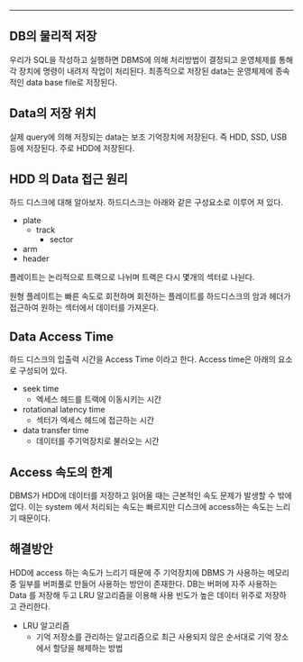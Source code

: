
---

## DB의 물리적 저장

 우리가 SQL을 작성하고 실행하면 DBMS에 의해 처리방법이 결정되고 운영체제를 통해 각 장치에 명령이 내려저 작업이 처리된다. 최종적으로 저장된 data는 운영체제에 종속적인 data base file로 저장된다.

## Data의 저장 위치

 실제 query에 의해 저장되는 data는 보조 기억장치에 저장된다. 즉 HDD, SSD, USB 등에 저장된다. 주로 HDD에 저장된다.

## HDD 의 Data 접근 원리

 하드 디스크에 대해 알아보자. 하드디스크는 아래와 같은 구성요소로 이루어 져 있다.

- plate
	- track
		- sector
- arm
- header

 플레이트는 논리적으로 트랙으로 나뉘며 트랙은 다시 몇개의 섹터로 나뉜다.

  원형 플레이트는 빠른 속도로 회전하며 회전하는 플레이트를 하드디스크의 암과 헤더가 접근하여 원하는 섹터에서 데이터를 가져온다. 

## Data Access Time

하드 디스크의 입출력 시간을 Access Time 이라고 한다. Access time은 아래의 요소로 구성되어 있다.

- seek time
	- 엑세스 헤드를 트랙에 이동시키는 시간
- rotational latency time 
	- 섹터가 엑세스 헤드에 접근하는 시간
- data transfer time
	- 데이터를 주기억장치로 불러오는 시간

## Access 속도의 한계

  DBMS가 HDD에 데이터를 저장하고 읽어올 때는 근본적인 속도 문제가 발생할 수 밖에 없다. 이는 system 에서 처리되는 속도는 빠르지만 디스크에 access하는 속도는 느리기 때문이다.

## 해결방안

 HDD에 access 하는 속도가 느리기 때문에 주 기억장치에 DBMS 가 사용하는 메모리 중 일부를 버퍼풀로 만들어 사용하는 방안이 존재한다. DB는 버퍼에 자주 사용하는 Data 를 저장해 두고 LRU 알고리즘을 이용해 사용 빈도가 높은 데이터 위주로 저장하고 관리한다.

- LRU 알고리즘
	- 기억 저장소를 관리하는 알고리즘으로 최근 사용되지 않은 순서대로 기억 장소에서 할당을 해제하는 방법